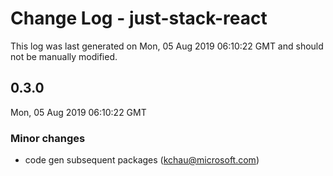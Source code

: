 # Change Log - just-stack-react

This log was last generated on Mon, 05 Aug 2019 06:10:22 GMT and should not be manually modified.

## 0.3.0
Mon, 05 Aug 2019 06:10:22 GMT

### Minor changes

- code gen subsequent packages (kchau@microsoft.com)

